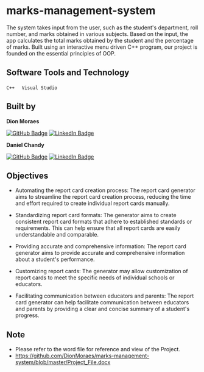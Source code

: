 # marks-management-system
The system takes input from the user, such as the student's department, roll number, and marks obtained in various subjects.
Based on the input, the app calculates the total marks obtained by the student and the percentage of marks.
Built using an interactive menu driven C++ program, our project is founded on the essential principles of OOP.

## Software Tools and Technology
```C++ ``` 
&nbsp;
```Visual Studio```


## Built by 
**Dion Moraes**   

[![GitHub Badge](https://img.shields.io/badge/GitHub-100000?style=for-the-badge&logo=github&logoColor=white)](https://github.com/DionMoraes)
[![LinkedIn Badge](https://img.shields.io/badge/LinkedIn-0077B5?style=for-the-badge&logo=linkedin&logoColor=white)](https://www.linkedin.com/in/dion-moraes-697b66219/)  


**Daniel Chandy**

[![GitHub Badge](https://img.shields.io/badge/GitHub-100000?style=for-the-badge&logo=github&logoColor=white)](https://github.com/DanAtGit)
[![LinkedIn Badge](https://img.shields.io/badge/LinkedIn-0077B5?style=for-the-badge&logo=linkedin&logoColor=white)](https://www.linkedin.com/in/daniel-chandy-545105185/)


## Objectives
- Automating the report card creation process: The report card generator aims to streamline the report card creation process, reducing the time and effort required to create individual report cards manually.

- Standardizing report card formats: The generator aims to create consistent report card formats that adhere to established standards or requirements. This can help ensure that all report cards are easily understandable and comparable.

- Providing accurate and comprehensive information: The report card generator aims to provide accurate and comprehensive information about a student's performance.

- Customizing report cards: The generator may allow customization of report cards to meet the specific needs of individual schools or educators.

- Facilitating communication between educators and parents: The report card generator can help facilitate communication between educators and parents by providing a clear and concise summary of a student's progress.



## Note
- Please refer to the word file for reference and view of the Project.
- https://github.com/DionMoraes/marks-management-system/blob/master/Project_File.docx
